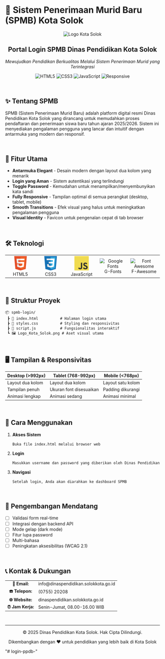 # 🏫 Sistem Penerimaan Murid Baru (SPMB) Kota Solok

<div align="center">
  <img src="Logo_Kota_Solok.png" alt="Logo Kota Solok" width="120px">
  <h2>Portal Login SPMB Dinas Pendidikan Kota Solok</h2>
  <p><i>Mewujudkan Pendidikan Berkualitas Melalui Sistem Penerimaan Murid yang Terintegrasi</i></p>
  
  ![HTML5](https://img.shields.io/badge/HTML5-E34F26?style=for-the-badge&logo=html5&logoColor=white)
  ![CSS3](https://img.shields.io/badge/CSS3-1572B6?style=for-the-badge&logo=css3&logoColor=white)
  ![JavaScript](https://img.shields.io/badge/JavaScript-F7DF1E?style=for-the-badge&logo=javascript&logoColor=black)
  ![Responsive](https://img.shields.io/badge/Responsive-8A2BE2?style=for-the-badge&logo=google-chrome&logoColor=white)
</div>

<br>

## ✨ Tentang SPMB

SPMB (Sistem Penerimaan Murid Baru) adalah platform digital resmi Dinas Pendidikan Kota Solok yang dirancang untuk memudahkan proses pendaftaran dan penerimaan siswa baru tahun ajaran 2025/2026. Sistem ini menyediakan pengalaman pengguna yang lancar dan intuitif dengan antarmuka yang modern dan responsif.

<br>

## 🚀 Fitur Utama

- **Antarmuka Elegant** - Desain modern dengan layout dua kolom yang menarik
- **Login yang Aman** - Sistem autentikasi yang terlindungi
- **Toggle Password** - Kemudahan untuk menampilkan/menyembunyikan kata sandi
- **Fully Responsive** - Tampilan optimal di semua perangkat (desktop, tablet, mobile)
- **Smooth Transitions** - Efek visual yang halus untuk meningkatkan pengalaman pengguna
- **Visual Identity** - Favicon untuk pengenalan cepat di tab browser

<br>

## 🛠️ Teknologi

<table>
  <tr>
    <td align="center" width="96">
      <img src="https://raw.githubusercontent.com/devicons/devicon/master/icons/html5/html5-original.svg" width="48" height="48" alt="HTML5" />
      <br>HTML5
    </td>
    <td align="center" width="96">
      <img src="https://raw.githubusercontent.com/devicons/devicon/master/icons/css3/css3-original.svg" width="48" height="48" alt="CSS3" />
      <br>CSS3
    </td>
    <td align="center" width="96">
      <img src="https://raw.githubusercontent.com/devicons/devicon/master/icons/javascript/javascript-original.svg" width="48" height="48" alt="JavaScript" />
      <br>JavaScript
    </td>
    <td align="center" width="96">
      <img src="https://cdn.jsdelivr.net/gh/devicons/devicon/icons/google/google-original.svg" width="48" height="48" alt="Google Fonts" />
      <br>G-Fonts
    </td>
    <td align="center" width="96">
      <img src="https://cdn.jsdelivr.net/gh/devicons/devicon/icons/sass/sass-original.svg" width="48" height="48" alt="Font Awesome" />
      <br>F-Awesome
    </td>
  </tr>
</table>

<br>

## 📁 Struktur Proyek

```
📦 spmb-login/
 ┣ 📜 index.html          # Halaman login utama
 ┣ 📜 styles.css          # Styling dan responsivitas
 ┣ 📜 script.js           # Fungsionalitas interaktif
 ┗ 🖼️ Logo_Kota_Solok.png # Aset visual utama
```

<br>

## 🖥️ Tampilan & Responsivitas

| Desktop (>992px) | Tablet (768-992px) | Mobile (<768px) |
|-----------------|-------------------|----------------|
| Layout dua kolom | Layout dua kolom | Layout satu kolom |
| Tampilan penuh | Ukuran font disesuaikan | Padding dikurangi |
| Animasi lengkap | Animasi sedang | Animasi minimal |

<br>

## 🚦 Cara Menggunakan

1. **Akses Sistem**
   ```
   Buka file index.html melalui browser web
   ```

2. **Login**
   ```
   Masukkan username dan password yang diberikan oleh Dinas Pendidikan
   ```

3. **Navigasi**
   ```
   Setelah login, Anda akan diarahkan ke dashboard SPMB
   ```

<br>

## 🔮 Pengembangan Mendatang

- [ ] Validasi form real-time
- [ ] Integrasi dengan backend API
- [ ] Mode gelap (dark mode)
- [ ] Fitur lupa password
- [ ] Multi-bahasa
- [ ] Peningkatan aksesibilitas (WCAG 2.1)

<br>

## 📞 Kontak & Dukungan

<div align="center">
  <table>
    <tr>
      <td align="center"><strong>📧 Email:</strong></td>
      <td>info@dinaspendidikan.solokkota.go.id</td>
    </tr>
    <tr>
      <td align="center"><strong>☎️ Telepon:</strong></td>
      <td>(0755) 20208</td>
    </tr>
    <tr>
      <td align="center"><strong>🌐 Website:</strong></td>
      <td>dinaspendidikan.solokkota.go.id</td>
    </tr>
    <tr>
      <td align="center"><strong>⏰ Jam Kerja:</strong></td>
      <td>Senin-Jumat, 08.00-16.00 WIB</td>
    </tr>
  </table>
</div>

<br>

---

<div align="center">
  <p>© 2025 Dinas Pendidikan Kota Solok. Hak Cipta Dilindungi.</p>
  <p>Dikembangkan dengan ❤️ untuk pendidikan yang lebih baik di Kota Solok</p>
</div>"# login-ppdb-" 
